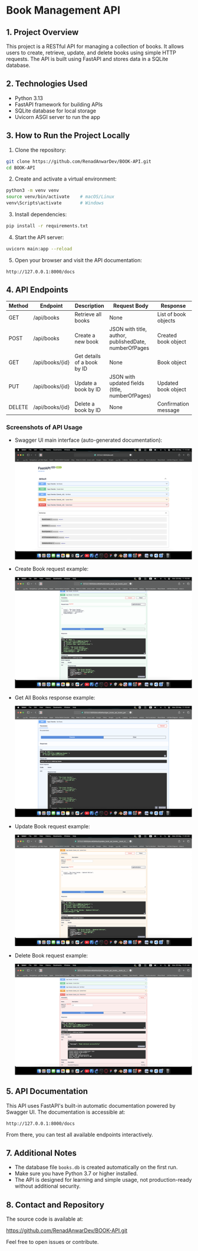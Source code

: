 # Book Management API

## 1. Project Overview

This project is a RESTful API for managing a collection of books. It allows users to create, retrieve, update, and delete books using simple HTTP requests. The API is built using FastAPI and stores data in a SQLite database.

## 2. Technologies Used

- Python 3.13
- FastAPI framework for building APIs
- SQLite database for local storage
- Uvicorn ASGI server to run the app

## 3. How to Run the Project Locally

1. Clone the repository:

```bash
git clone https://github.com/RenadAnwarDev/BOOK-API.git
cd BOOK-API
```

2. Create and activate a virtual environment:

```bash
python3 -m venv venv
source venv/bin/activate    # macOS/Linux
venv\Scripts\activate       # Windows
```

3. Install dependencies:

```bash
pip install -r requirements.txt
```

4. Start the API server:

```bash
uvicorn main:app --reload
```

5. Open your browser and visit the API documentation:

```
http://127.0.0.1:8000/docs
```

## 4. API Endpoints

| Method | Endpoint           | Description               | Request Body                          | Response                      |
|--------|--------------------|---------------------------|-------------------------------------|-------------------------------|
| GET    | /api/books         | Retrieve all books        | None                                | List of book objects           |
| POST   | /api/books         | Create a new book         | JSON with title, author, publishedDate, numberOfPages | Created book object            |
| GET    | /api/books/{id}    | Get details of a book by ID| None                                | Book object                   |
| PUT    | /api/books/{id}    | Update a book by ID       | JSON with updated fields (title, numberOfPages) | Updated book object            |
| DELETE | /api/books/{id}    | Delete a book by ID       | None                                | Confirmation message          |

### Screenshots of API Usage

- Swagger UI main interface (auto-generated documentation):

  ![Swagger UI](screenshots/swagger_ui_main.png)

- Create Book request example:

  ![Create Book](screenshots/post_create_book.png)

- Get All Books response example:

  ![All Books](screenshots/get_all_books.png)

- Update Book request example:

  ![Update Book](screenshots/put_update_book.png)

- Delete Book request example:

  ![Delete Book](screenshots/delete_book.png)

## 5. API Documentation

This API uses FastAPI's built-in automatic documentation powered by Swagger UI. The documentation is accessible at:

```
http://127.0.0.1:8000/docs
```

From there, you can test all available endpoints interactively.

## 7. Additional Notes

- The database file `books.db` is created automatically on the first run.
- Make sure you have Python 3.7 or higher installed.
- The API is designed for learning and simple usage, not production-ready without additional security.

## 8. Contact and Repository

The source code is available at:

https://github.com/RenadAnwarDev/BOOK-API.git

Feel free to open issues or contribute.
